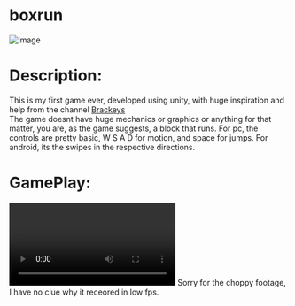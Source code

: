 # boxrun
![image](https://user-images.githubusercontent.com/93905595/212877390-ebde1291-d277-492a-abb5-a43a85f85311.png)
# Description:  
This is my first game ever, developed using unity, with huge inspiration and help from the channel [Brackeys](https://www.youtube.com/@Brackeys)  
The game doesnt have huge mechanics or graphics or anything for that matter, you are, as the game suggests, a block that runs.
For pc, the controls are pretty basic, W S A D for motion, and space for jumps.
For android, its the swipes in the respective directions.
# GamePlay: 
![image](https://user-images.githubusercontent.com/93905595/213172050-4d342a90-2e82-43eb-8d80-cec621dbc0f8.mp4)
Sorry for the choppy footage, I have no clue why it receored in low fps.
